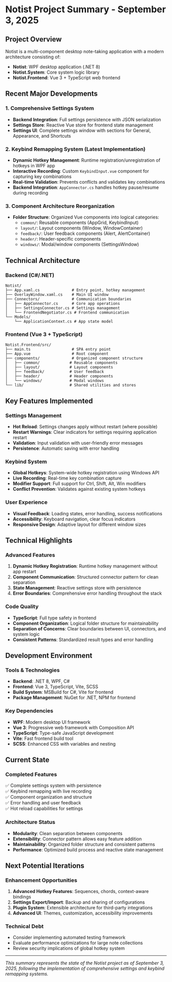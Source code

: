 # Notist Project Summary - September 3, 2025

## Project Overview

Notist is a multi-component desktop note-taking application with a modern architecture consisting of:

-   **Notist**: WPF desktop application (.NET 8)
-   **Notist.System**: Core system logic library
-   **Notist.Frontend**: Vue 3 + TypeScript web frontend

## Recent Major Developments

### 1. Comprehensive Settings System

-   **Backend Integration**: Full settings persistence with JSON serialization
-   **Settings Store**: Reactive Vue store for frontend state management
-   **Settings UI**: Complete settings window with sections for General, Appearance, and Shortcuts

### 2. Keybind Remapping System (Latest Implementation)

-   **Dynamic Hotkey Management**: Runtime registration/unregistration of hotkeys in WPF app
-   **Interactive Recording**: Custom `KeybindInput.vue` component for capturing key combinations
-   **Real-time Validation**: Prevents conflicts and validates key combinations
-   **Backend Integration**: `AppConnector.cs` handles hotkey pause/resume during recording

### 3. Component Architecture Reorganization

-   **Folder Structure**: Organized Vue components into logical categories:
    -   `common/`: Reusable components (AppGrid, KeybindInput)
    -   `layout/`: Layout components (Window, WindowContainer)
    -   `feedback/`: User feedback components (Alert, AlertContainer)
    -   `header/`: Header-specific components
    -   `windows/`: Modal/window components (SettingsWindow)

## Technical Architecture

### Backend (C#/.NET)

```
Notist/
├── App.xaml.cs              # Entry point, hotkey management
├── OverlayWindow.xaml.cs    # Main UI window
├── Connectors/              # Communication boundaries
│   ├── AppConnector.cs      # Core app operations
│   ├── SettingsConnector.cs # Settings management
│   └── FrontendNegotiator.cs # Frontend communication
└── Models/
    └── ApplicationContext.cs # App state model
```

### Frontend (Vue 3 + TypeScript)

```
Notist.Frontend/src/
├── main.ts                  # SPA entry point
├── App.vue                  # Root component
├── components/              # Organized component structure
│   ├── common/             # Reusable components
│   ├── layout/             # Layout components
│   ├── feedback/           # User feedback
│   ├── header/             # Header components
│   └── windows/            # Modal windows
└── lib/                    # Shared utilities and stores
```

## Key Features Implemented

### Settings Management

-   **Hot Reload**: Settings changes apply without restart (where possible)
-   **Restart Warnings**: Clear indicators for settings requiring application restart
-   **Validation**: Input validation with user-friendly error messages
-   **Persistence**: Automatic saving with error handling

### Keybind System

-   **Global Hotkeys**: System-wide hotkey registration using Windows API
-   **Live Recording**: Real-time key combination capture
-   **Modifier Support**: Full support for Ctrl, Shift, Alt, Win modifiers
-   **Conflict Prevention**: Validates against existing system hotkeys

### User Experience

-   **Visual Feedback**: Loading states, error handling, success notifications
-   **Accessibility**: Keyboard navigation, clear focus indicators
-   **Responsive Design**: Adaptive layout for different window sizes

## Technical Highlights

### Advanced Features

1. **Dynamic Hotkey Registration**: Runtime hotkey management without app restart
2. **Component Communication**: Structured connector pattern for clean separation
3. **State Management**: Reactive settings store with persistence
4. **Error Boundaries**: Comprehensive error handling throughout the stack

### Code Quality

-   **TypeScript**: Full type safety in frontend
-   **Component Organization**: Logical folder structure for maintainability
-   **Separation of Concerns**: Clear boundaries between UI, connectors, and system logic
-   **Consistent Patterns**: Standardized result types and error handling

## Development Environment

### Tools & Technologies

-   **Backend**: .NET 8, WPF, C#
-   **Frontend**: Vue 3, TypeScript, Vite, SCSS
-   **Build System**: MSBuild for C#, Vite for frontend
-   **Package Management**: NuGet for .NET, NPM for frontend

### Key Dependencies

-   **WPF**: Modern desktop UI framework
-   **Vue 3**: Progressive web framework with Composition API
-   **TypeScript**: Type-safe JavaScript development
-   **Vite**: Fast frontend build tool
-   **SCSS**: Enhanced CSS with variables and nesting

## Current State

### Completed Features

✅ Complete settings system with persistence  
✅ Keybind remapping with live recording  
✅ Component organization and structure  
✅ Error handling and user feedback  
✅ Hot reload capabilities for settings

### Architecture Status

-   **Modularity**: Clean separation between components
-   **Extensibility**: Connector pattern allows easy feature addition
-   **Maintainability**: Organized folder structure and consistent patterns
-   **Performance**: Optimized build process and reactive state management

## Next Potential Iterations

### Enhancement Opportunities

1. **Advanced Hotkey Features**: Sequences, chords, context-aware bindings
2. **Settings Export/Import**: Backup and sharing of configurations
3. **Plugin System**: Extensible architecture for third-party integrations
4. **Advanced UI**: Themes, customization, accessibility improvements

### Technical Debt

-   Consider implementing automated testing framework
-   Evaluate performance optimizations for large note collections
-   Review security implications of global hotkey system

---

_This summary represents the state of the Notist project as of September 3, 2025, following the implementation of comprehensive settings and keybind remapping systems._
